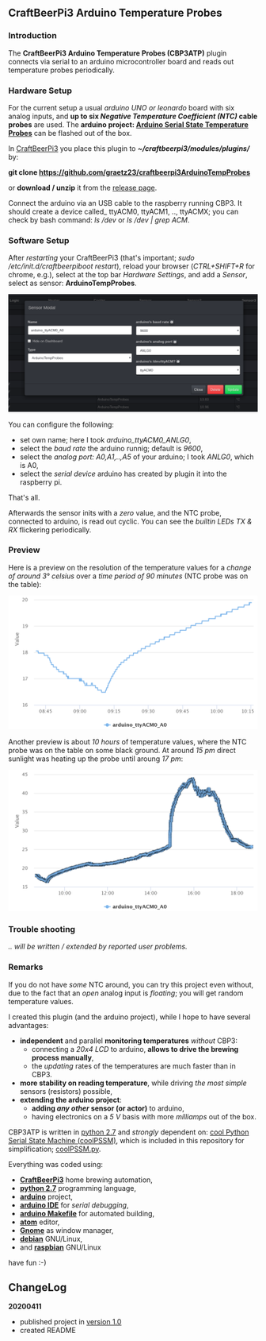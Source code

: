 ## CraftBeerPi3 Arduino Temperature Probes

### Introduction

The **CraftBeerPi3 Arduino Temperature Probes (CBP3ATP)** plugin connects via serial to an arduino microcontroller board and reads out temperature probes periodically.

### Hardware Setup

For the current setup a usual _arduino UNO or leonardo_ board with six analog inputs, and **up to six _Negative Temperature Coefficient (NTC)_ cable probes** are used. The **arduino project: [Arduino Serial State Temperature Probes](https://github.com/graetz23/ArduinoSerialStateTempProbes)** can be flashed out of the box.

In [CraftBeerPi3](https://github.com/Manuel83/craftbeerpi3) you place this plugin to **_~/craftbeerpi3/modules/plugins/_** by:

**git clone https://github.com/graetz23/craftbeerpi3ArduinoTempProbes**

 or **download / unzip** it from the [release page](https://github.com/graetz23/craftbeerpi3ArduinoTempProbes/releases).  

Connect the arduino via an USB cable to the raspberry running CBP3. It should create a device called_ ttyACM0, ttyACM1, .., ttyACMX; you can check by bash command: _ls /dev_ or _ls /dev | grep ACM_.

### Software Setup

After _restarting_ your CraftBeerPi3 (that's important; _sudo /etc/init.d/craftbeerpiboot restart_), reload your browser (_CTRL+SHIFT+R_ for chrome, e.g.), select at the top bar _Hardware Settings_, and add a _Sensor_, select as sensor: **ArduinoTempProbes**.

![ArduinoTempProbes config menu](CBP3ATP_config.png)

You can configure the following:
  - set own name; here I took _arduino_ttyACM0_ANLG0_,
  - select the _baud rate_ the arduino runnig; default is _9600_,
  - select the _analog port: A0,A1,..,A5_ of your arduino; I took _ANLG0_, which is A0,
  - select the _serial device_ arduino has created by plugin it into the raspberry pi.

That's all.

Afterwards the sensor inits with a _zero_ value, and the NTC probe, connected to arduino, is read out cyclic. You can see the _builtin LEDs TX \& RX_ flickering periodically.

### Preview

Here is a preview on the resolution of the temperature values for a _change of around 3° celsius_ over a _time period of 90 minutes_ (NTC probe was on the table):

![ArduinoTempProbes config menu](CBP3ATP_resolution.png)

Another preview is about _10 hours_ of temperature values, where the NTC probe was on the table on some black ground. At around _15 pm_ direct sunlight was heating up the probe until aroung _17 pm_:

![ArduinoTempProbes config menu](CBP3ATP_daylight.png)

### Trouble shooting
_.. will be written / extended by reported user problems._

### Remarks
If you do not have _some_ NTC around, you can try this project even without, due to the fact that an _open_ analog input is _floating_; you will get random temperature values.

I created this plugin (and the arduino project), while I hope to have several advantages:
  - **independent** and parallel **monitoring temperatures** _without_ CBP3:
    - connecting a _20x4 LCD_ to arduino, **allows to drive the brewing process manually**,
    - the _updating_ rates of the temperatures are much faster than in CBP3.
  - **more stability on reading temperature**, while driving _the most simple_ sensors (resistors) possible,
  - **extending the arduino project**:
    - **adding _any other_ sensor (or actor)** to arduino,
    - having electronics on a _5 V_ basis with more _milliamps_ out of the box.

CBP3ATP is written in [python 2.7](https://www.python.org/) and _strongly_ dependent on: [cool Python Serial State Machine (coolPSSM)](https://github.com/graetz23/coolPythonSerialStateMachine), which is included in this repository for simplification; [coolPSSM.py](https://github.com/graetz23/coolPythonSerialStateMachine/blob/master/coolPSSM.py).

Everything was coded using:

  - [**CraftBeerPi3**](https://github.com/Manuel83/craftbeerpi3) home brewing automation,
  - [**python 2.7**](https://www.python.org/) programming language,
  - [**arduino**](https://www.arduino.cc/) project,
  - [**arduino IDE**](https://www.arduino.cc/en/main/software) for _serial debugging_,
  - [**arduino Makefile**](https://github.com/sudar/Arduino-Makefile) for automated building,
  - [**atom**](https://atom.io/) editor,
  - [**Gnome**](https://www.gnome.org/) as window manager,
  - [**debian**](https://www.debian.org/) GNU/Linux,
  - and [**raspbian**](https://www.raspbian.org/) GNU/Linux

have fun :-)

## ChangeLog

**20200411**
  - published project in [version 1.0](https://github.com/graetz23/craftbeerpi3ArduinoTempProbes/releases)
  - created README
